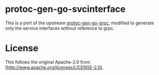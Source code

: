 # protoc-gen-go-svcinterface

This is a port of the upstream
[protoc-gen-go-grpc](https://github.com/grpc/grpc-go ), modified to generate
only the service interfaces without reference to grpc.

# License

This follows the original Apache-2.0 from [http://www.apache.org/licenses/LICENSE-2.0].

